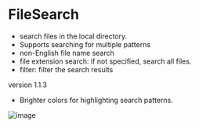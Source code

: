 # FileSearch
* search files in the local directory.
* Supports searching for multiple patterns
* non-English file name search
* file extension search: if not specified, search all files.
* filter: filter the search results
  
version 1.1.3
* Brighter colors for highlighting search patterns.
  

![image](https://github.com/user-attachments/assets/a3d93cf5-f568-40ba-bb17-57b74b3ac0ee)


